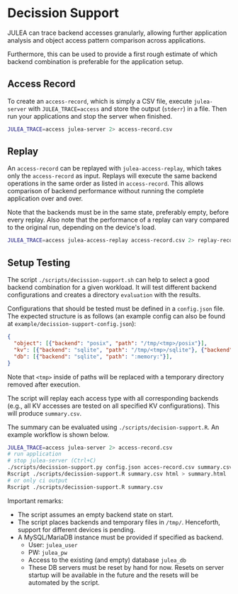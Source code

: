 # Decission Support

JULEA can trace backend accesses granularly,
allowing further application analysis and object access pattern comparison across applications.

Furthermore, this can be used to provide a first rough estimate of which backend combination
is preferable for the application setup.

## Access Record

To create an `access-record`, which is simply a CSV file, execute `julea-server` with `JULEA_TRACE=access` and store the output (`stderr`) in a file.
Then run your applications and stop the server when finished.

```sh
JULEA_TRACE=access julea-server 2> access-record.csv
```

## Replay

An `access-record` can be replayed with `julea-access-replay`, which takes only the `access-record` as input.
Replays will execute the same backend operations in the same order as listed in `access-record`.
This allows comparison of backend performance without running the complete application over and over.

Note that the backends must be in the same state, preferably empty, before every replay.
Also note that the performance of a replay can vary compared to the original run, depending on the device's load.

```sh
JULEA_TRACE=access julea-access-replay access-record.csv 2> replay-record.csv
```

## Setup Testing

The script `./scripts/decission-support.sh` can help to select a good backend combination for a given workload. 
It will test different backend configurations and creates a directory `evaluation` with the results.

Configurations that should be tested must be defined in a `config.json` file.
The expected structure is as follows (an example config can also be found at `example/decission-support-config.json`):

```json
{
  "object": [{"backend": "posix", "path": "/tmp/<tmp>/posix"}],
  "kv": [{"backend": "sqlite", "path": "/tmp/<tmp>/sqlite"}, {"backend": "sqlite", "path": "/mnt/slow/<tmp>/sqlite"}],
  "db": [{"backend": "sqlite", "path": ":memory:"}],
}
```

Note that `<tmp>` inside of paths will be replaced with a temporary directory removed after execution.

The script will replay each access type with all corresponding backends (e.g., all KV accesses are tested on all specified KV configurations). 
This will produce `summary.csv`.

The summary can be evaluated using `./scripts/decision-support.R`.
An example workflow is shown below.

```sh
JULEA_TRACE=access julea-server 2> access-record.csv
# run application
# stop julea-server (Ctrl+C)
./scripts/decission-support.py config.json acces-record.csv summary.csv
Rscript ./scripts/decission-support.R summary.csv html > summary.html
# or only ci output
Rscript ./scripts/decission-support.R summary.csv
```

Important remarks:
* The script assumes an empty backend state on start.
* The script places backends and temporary files in `/tmp/`. Henceforth, support for different devices is pending.
* A MySQL/MariaDB instance must be provided if specified as backend.
  *  User: `julea_user` 
  *  PW: `julea_pw` 
  *  Access to the existing (and empty) database `julea_db`
  * These DB servers must be reset by hand for now. Resets on server startup will be available in the future and the resets will be automated by the script.


